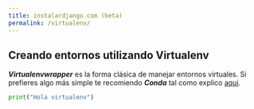 ```yaml
---
title: instalardjango.com (beta)
permalink: /virtualenv/
---
```


## Creando entornos utilizando Virtualenv

***Virtualenvwrapper*** es la forma clásica de manejar entornos virtuales. Si prefieres algo más simple te recomiendo ***Conda*** tal como explico [aquí](../).

```python
print("Hola virtualenv")
```

